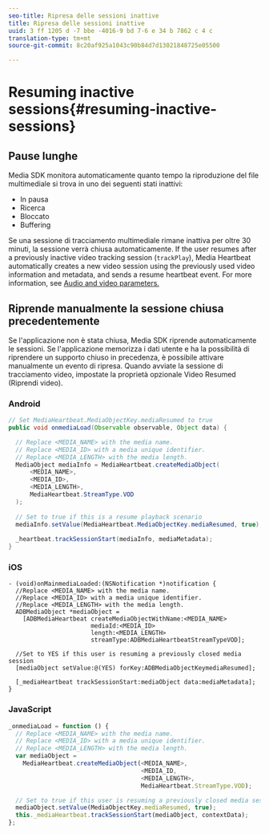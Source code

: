```yaml
---
seo-title: Ripresa delle sessioni inattive
title: Ripresa delle sessioni inattive
uuid: 3 ff 1205 d -7 bbe -4016-9 bd 7-6 e 34 b 7862 c 4 c
translation-type: tm+mt
source-git-commit: 8c20af925a1043c90b84d7d13021848725e05500

---
```



# Resuming inactive sessions{#resuming-inactive-sessions}

## Pause lunghe

Media SDK monitora automaticamente quanto tempo la riproduzione del file multimediale si trova in uno dei seguenti stati inattivi:

* In pausa
* Ricerca
* Bloccato
* Buffering

Se una sessione di tracciamento multimediale rimane inattiva per oltre 30 minuti, la sessione verrà chiusa automaticamente. If the user resumes after a previously inactive video tracking session (`trackPlay`), Media Heartbeat automatically creates a new video session using the previously used video information and metadata, and sends a resume heartbeat event. For more information, see [Audio and video parameters.](../../metrics-and-metadata/audio-video-parameters.md)

## Riprende manualmente la sessione chiusa precedentemente

Se l'applicazione non è stata chiusa, Media SDK riprende automaticamente le sessioni. Se l'applicazione memorizza i dati utente e ha la possibilità di riprendere un supporto chiuso in precedenza, è possibile attivare manualmente un evento di ripresa. Quando avviate la sessione di tracciamento video, impostate la proprietà opzionale Video Resumed (Riprendi video).

### Android

```java
// Set MediaHeartbeat.MediaObjectKey.mediaResumed to true 
public void onmediaLoad(Observable observable, Object data) { 

  // Replace <MEDIA_NAME> with the media name. 
  // Replace <MEDIA_ID> with a media unique identifier. 
  // Replace <MEDIA_LENGTH> with the media length.  
  MediaObject mediaInfo = MediaHeartbeat.createMediaObject(  
      <MEDIA_NAME>,  
      <MEDIA_ID>,  
      <MEDIA_LENGTH>,  
      MediaHeartbeat.StreamType.VOD 
  ); 
   
  // Set to true if this is a resume playback scenario 
  mediaInfo.setValue(MediaHeartbeat.MediaObjectKey.mediaResumed, true);
   
  _heartbeat.trackSessionStart(mediaInfo, mediaMetadata); 
}
```

### iOS

```
- (void)onMainmediaLoaded:(NSNotification *)notification { 
  //Replace <MEDIA_NAME> with the media name. 
  //Replace <MEDIA_ID> with a media unique identifier. 
  //Replace <MEDIA_LENGTH> with the media length.     
  ADBMediaObject *mediaObject =  
    [ADBMediaHeartbeat createMediaObjectWithName:<MEDIA_NAME> 
                       mediaId:<MEDIA_ID> 
                       length:<MEDIA_LENGTH> 
                       streamType:ADBMediaHeartbeatStreamTypeVOD]; 

  //Set to YES if this user is resuming a previously closed media session 
  [mediaObject setValue:@(YES) forKey:ADBMediaObjectKeymediaResumed];

  [_mediaHeartbeat trackSessionStart:mediaObject data:mediaMetadata]; 
} 
```

### JavaScript

```js
_onmediaLoad = function () { 
  // Replace <MEDIA_NAME> with the media name. 
  // Replace <MEDIA_ID> with a media unique identifier. 
  // Replace <MEDIA_LENGTH> with the media length.  
  var mediaObject =  
    MediaHeartbeat.createMediaObject(<MEDIA_NAME>,  
                                     <MEDIA_ID,  
                                     <MEDIA_LENGTH>,  
                                     MediaHeartbeat.StreamType.VOD);

  // Set to true if this user is resuming a previously closed media session 
  mediaObject.setValue(MediaObjectKey.mediaResumed, true); 
  this._mediaHeartbeat.trackSessionStart(mediaObject, contextData); 
};
```

